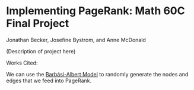 # Implementing PageRank: Math 60C Final Project

Jonathan Becker, Josefine Bystrom, and Anne McDonald

(Description of project here)


Works Cited:

We can use the [Barbási-Albert Model](https://networkx.org/documentation/stable/reference/generated/networkx.generators.random_graphs.barabasi_albert_graph.html) to randomly generate the nodes and edges that we feed into PageRank.
